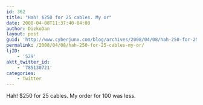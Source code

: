 ```yaml
---
id: 362
title: "Hah! $250 for 25 cables. My or"
date: 2008-04-08T11:37:40-04:00
author: DizkoDan
layout: post
guid: 'http://www.cyberjunx.com/blog/archives/2008/04/08/hah-250-for-25-cables-my-or/'
permalink: /2008/04/08/hah-250-for-25-cables-my-or/
ljID:
    - '529'
aktt_twitter_id:
    - '785130721'
categories:
    - Twitter
---
```


Hah! $250 for 25 cables. My order for 100 was less.